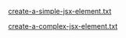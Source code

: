 [create-a-simple-jsx-element.txt](https://github.com/Mrinmay2/task/files/8890976/create-a-simple-jsx-element.txt)

[create-a-complex-jsx-element.txt](https://github.com/Mrinmay2/task/files/8890977/create-a-complex-jsx-element.txt)
